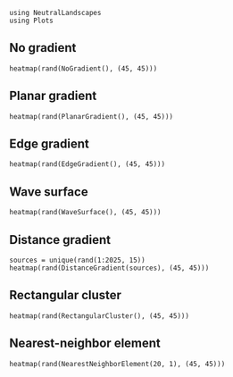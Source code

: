```@example gallery
using NeutralLandscapes
using Plots
```

## No gradient

```@example gallery
heatmap(rand(NoGradient(), (45, 45)))
```

## Planar gradient

```@example gallery
heatmap(rand(PlanarGradient(), (45, 45)))
```

## Edge gradient

```@example gallery
heatmap(rand(EdgeGradient(), (45, 45)))
```

## Wave surface

```@example gallery
heatmap(rand(WaveSurface(), (45, 45)))
```

## Distance gradient

```@example gallery
sources = unique(rand(1:2025, 15))
heatmap(rand(DistanceGradient(sources), (45, 45)))
```

## Rectangular cluster

```@example gallery
heatmap(rand(RectangularCluster(), (45, 45)))
```

## Nearest-neighbor element

```@example gallery
heatmap(rand(NearestNeighborElement(20, 1), (45, 45)))
```